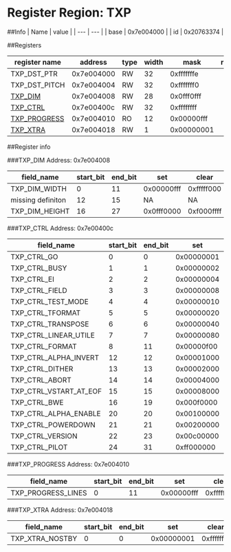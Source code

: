 # Register Region: TXP


##Info
| Name | value |
| --- | --- |
| base | 0x7e004000 |
| id | 0x20763374 |

##Registers

| register name | address | type | width | mask | reset |
| --- | --- | --- | --- | --- | --- |
| TXP_DST_PTR | 0x7e004000 | RW | 32 | 0xfffffffe |  |
| TXP_DST_PITCH | 0x7e004004 | RW | 32 | 0xfffffff0 |  |
| [TXP_DIM](#txp_dim) | 0x7e004008 | RW | 28 | 0x0fff0fff |  |
| [TXP_CTRL](#txp_ctrl) | 0x7e00400c | RW | 32 | 0xffffffff |  |
| [TXP_PROGRESS](#txp_progress) | 0x7e004010 | RO | 12 | 0x00000fff |  |
| [TXP_XTRA](#txp_xtra) | 0x7e004018 | RW | 1 | 0x00000001 |  |

##Register info


###TXP_DIM
 Address: 0x7e004008

| field_name | start_bit | end_bit | set | clear | reset |
| --- | --- | --- | --- | --- | --- |
| TXP_DIM_WIDTH | 0 | 11 | 0x00000fff | 0xfffff000 | 0x0 |
| missing definiton | 12 | 15 | NA | NA | NA |
| TXP_DIM_HEIGHT | 16 | 27 | 0x0fff0000 | 0xf000ffff | 0x0 |

###TXP_CTRL
 Address: 0x7e00400c

| field_name | start_bit | end_bit | set | clear | reset |
| --- | --- | --- | --- | --- | --- |
| TXP_CTRL_GO | 0 | 0 | 0x00000001 | 0xfffffffe |  |
| TXP_CTRL_BUSY | 1 | 1 | 0x00000002 | 0xfffffffd |  |
| TXP_CTRL_EI | 2 | 2 | 0x00000004 | 0xfffffffb |  |
| TXP_CTRL_FIELD | 3 | 3 | 0x00000008 | 0xfffffff7 |  |
| TXP_CTRL_TEST_MODE | 4 | 4 | 0x00000010 | 0xffffffef |  |
| TXP_CTRL_TFORMAT | 5 | 5 | 0x00000020 | 0xffffffdf |  |
| TXP_CTRL_TRANSPOSE | 6 | 6 | 0x00000040 | 0xffffffbf |  |
| TXP_CTRL_LINEAR_UTILE | 7 | 7 | 0x00000080 | 0xffffff7f |  |
| TXP_CTRL_FORMAT | 8 | 11 | 0x00000f00 | 0xfffff0ff |  |
| TXP_CTRL_ALPHA_INVERT | 12 | 12 | 0x00001000 | 0xffffefff |  |
| TXP_CTRL_DITHER | 13 | 13 | 0x00002000 | 0xffffdfff |  |
| TXP_CTRL_ABORT | 14 | 14 | 0x00004000 | 0xffffbfff |  |
| TXP_CTRL_VSTART_AT_EOF | 15 | 15 | 0x00008000 | 0xffff7fff |  |
| TXP_CTRL_BWE | 16 | 19 | 0x000f0000 | 0xfff0ffff | 0xf |
| TXP_CTRL_ALPHA_ENABLE | 20 | 20 | 0x00100000 | 0xffefffff |  |
| TXP_CTRL_POWERDOWN | 21 | 21 | 0x00200000 | 0xffdfffff | 0x0 |
| TXP_CTRL_VERSION | 22 | 23 | 0x00c00000 | 0xff3fffff | 0x1 |
| TXP_CTRL_PILOT | 24 | 31 | 0xff000000 | 0x00ffffff | 0x54 |

###TXP_PROGRESS
 Address: 0x7e004010

| field_name | start_bit | end_bit | set | clear | reset |
| --- | --- | --- | --- | --- | --- |
| TXP_PROGRESS_LINES | 0 | 11 | 0x00000fff | 0xfffff000 |  |

###TXP_XTRA
 Address: 0x7e004018

| field_name | start_bit | end_bit | set | clear | reset |
| --- | --- | --- | --- | --- | --- |
| TXP_XTRA_NOSTBY | 0 | 0 | 0x00000001 | 0xfffffffe |  |
